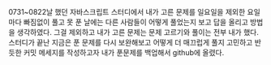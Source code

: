 0731~0822날 했던 자바스크립트 스터디에서 내가 고른 문제를 일요일을 제외한 요일마다 빠짐없이 풀고 못 푼 날에는 다른 사람들이 어떻게 풀었는지 
보고 답을 올리고 방법을 생각하였다.  그걸 제외하고 내가 고른 문제는 문제 고르기와 풀이는 전부 내가 했다. 스터디가 끝난 지금은 푼 문제를 다시 보완해보고 어떻게
더 매끄럽게 풀지 고민하고 반듯한 커밋 메세지를 작성하고자 내가 푼문제를 백업해서 github에 올렸다. 
